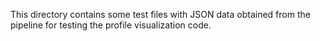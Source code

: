 This directory contains some test files with JSON data obtained from
the pipeline for testing the profile visualization code.
